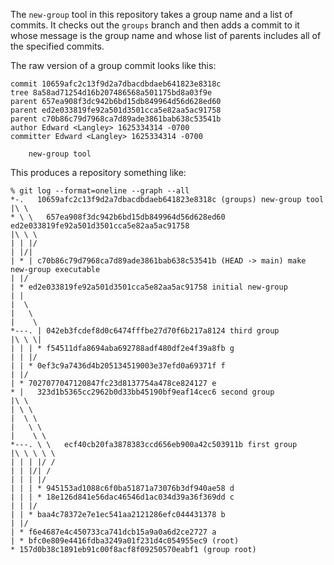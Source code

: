 The `new-group` tool in this repository takes a group name and a list of commits.  It checks out the `groups`
branch and then adds a commit to it whose message is the group name and whose list of parents includes all of
the specified commits.

The raw version of a group commit looks like this:

```
commit 10659afc2c13f9d2a7dbacdbdaeb641823e8318c
tree 8a58ad71254d16b207486568a501175bd8a03f9e
parent 657ea908f3dc942b6bd15db849964d56d628ed60
parent ed2e033819fe92a501d3501cca5e82aa5ac91758
parent c70b86c79d7968ca7d89ade3861bab638c53541b
author Edward <Langley> 1625334314 -0700
committer Edward <Langley> 1625334314 -0700

    new-group tool
```


This produces a repository something like:

```
% git log --format=oneline --graph --all
*-.   10659afc2c13f9d2a7dbacdbdaeb641823e8318c (groups) new-group tool
|\ \
* \ \   657ea908f3dc942b6bd15db849964d56d628ed60 ed2e033819fe92a501d3501cca5e82aa5ac91758
|\ \ \
| | |/
| |/|
| * | c70b86c79d7968ca7d89ade3861bab638c53541b (HEAD -> main) make new-group executable
| |/
| * ed2e033819fe92a501d3501cca5e82aa5ac91758 initial new-group
| |
|  \
|   \
|    \
*---. | 042eb3fcdef8d0c6474fffbe27d70f6b217a8124 third group
|\ \ \|
| | | * f54511dfa8694aba692788adf480df2e4f39a8fb g
| | |/
| | * 0ef3c9a7436d4b205134519003e37efd0a69371f f
| |/
| * 7027077047120847fc23d8137754a478ce824127 e
* |   323d1b5365cc2962b0d33bb45190bf9eaf14cec6 second group
|\ \
| \ \
|  \ \
|   \ \
|    \ \
*---. \ \   ecf40cb20fa3878383ccd656eb900a42c503911b first group
|\ \ \ \ \
| | | |/ /
| | |/| /
| | | |/
| | | * 945153ad1088c6f0ba51871a73076b3df940ae58 d
| | | * 18e126d841e56dac46546d1ac034d39a36f369dd c
| | |/
| | * baa4c78372e7e1ec541aa2121286efc044431378 b
| |/
| * f6e4687e4c450733ca741dcb15a9a0a6d2ce2727 a
| * bfc0e809e4416fdba3249a01f231d4c054955ec9 (root)
* 157d0b38c1891eb91c00f8acf8f09250570eabf1 (group root)
```

